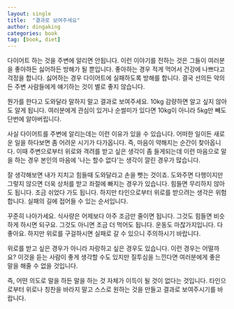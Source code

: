 ```yaml
---
layout: single
title:  "결과로 보여주세요"
author: dingaking
categories: book
tag: [book, diet]
---
```



다이어트 하는 것을 주변에 알리면 안됩니다. 이런 이야기를 전하는 것은 그들이 여러분을 좋아하든 싫어하든 방해가 될 뿐입니다. 좋아하는 경우 적게 먹어서 건강에 나쁘다고 걱정을 합니다. 싫어하는 경우 다이어트에 실패하도록 방해를 합니다. 결국 선의든 악의든 주변 사람들에게 얘기하는 것이 별로 좋지 않습니다.


뭔가를 한다고 도와달라 말하지 말고 결과로 보여주세요. 10kg 감량하면 알고 싶지 않아도 알게 됩니다. 여러분에게 관심이 있거나 순썰미가 있다면 10kg이 아니라 5kg만 빼도 단번에 알아버립니다.


사실 다이어트를 주변에 알리는데는 이런 이유가 있을 수 있습니다. 어떠한 일이든 새로운 일을 하다보면 좀 어려운 시기가 다가옵니다. 즉, 마음이 약해지는 순간이 찾아옵니다. 이때 주변으로부터 위로와 격려를 받고 싶은 생각이 좀 들게되는데 이런 마음으로 말을 하는 경우 본인의 마음에 '나는 할수 없다'는 생각이 깔린 경우가 많습니다.

잘 생각해보면 내가 지치고 힘들때 도와달라고 손을 뻣는 것이죠. 도와주면 다행이지만 그렇지 않으면 더욱 상처를 받고 좌절에 빠지는 경우가 있습니다. 힘들면 무리하지 않아도 됩니다. 조금 쉬었다 가도 됩니다. 하지만 타인으로부터 위로를 받으려는 생각은 위험합니다. 실패의 길에 접어들 수 있는 순서입니다.

꾸준히 나아가세요. 식사량은 어제보다 아주 조금만 줄이면 됩니다. 그것도 힘들면 비슷하게 하시면 되구요. 그것도 아니면 조금 더 먹어도 됩니다. 운동도 마찮가지입니다. 다 좋아요. 하지만 위로를 구걸하시면 실패로 갈 수 있으니 주의하시기 바랍니다.

위로를 받고 싶은 경우가 아니라 자랑하고 싶은 경우도 있습니다. 이런 경우는 어떨까요? 이것을 듣는 사람이 좋게 생각할 수도 있지만 질투심을 느낀다면 여러분에게 좋은 말을 해줄 수 없을 것입니다.

즉, 어떤 의도로 말을 하든 말을 하는 것 자체가 이득이 될 것이 없다는 것입니다. 타인으로부터 위로나 칭찬을 바라지 말고 스스로 원하는 것을 만들고 결과로 보여주시기를 바랍니다.